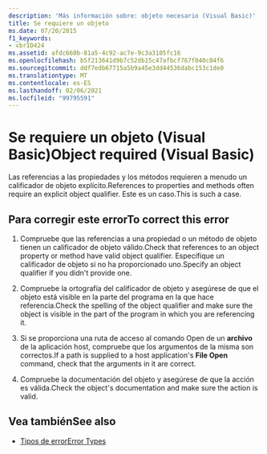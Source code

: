```yaml
---
description: 'Más información sobre: objeto necesario (Visual Basic)'
title: Se requiere un objeto
ms.date: 07/20/2015
f1_keywords:
- vbrID424
ms.assetid: afdc660b-81a5-4c92-ac7e-9c3a3105fc16
ms.openlocfilehash: b5f213641d9b7c52db15c47afbcf767f040c04f6
ms.sourcegitcommit: ddf7edb67715a5b9a45e3dd44536dabc153c1de0
ms.translationtype: MT
ms.contentlocale: es-ES
ms.lasthandoff: 02/06/2021
ms.locfileid: "99795591"
---
```

# <a name="object-required-visual-basic"></a><span data-ttu-id="f5b63-103">Se requiere un objeto (Visual Basic)</span><span class="sxs-lookup"><span data-stu-id="f5b63-103">Object required (Visual Basic)</span></span>

<span data-ttu-id="f5b63-104">Las referencias a las propiedades y los métodos requieren a menudo un calificador de objeto explícito.</span><span class="sxs-lookup"><span data-stu-id="f5b63-104">References to properties and methods often require an explicit object qualifier.</span></span> <span data-ttu-id="f5b63-105">Este es un caso.</span><span class="sxs-lookup"><span data-stu-id="f5b63-105">This is such a case.</span></span>  
  
## <a name="to-correct-this-error"></a><span data-ttu-id="f5b63-106">Para corregir este error</span><span class="sxs-lookup"><span data-stu-id="f5b63-106">To correct this error</span></span>  
  
1. <span data-ttu-id="f5b63-107">Compruebe que las referencias a una propiedad o un método de objeto tienen un calificador de objeto válido.</span><span class="sxs-lookup"><span data-stu-id="f5b63-107">Check that references to an object property or method have valid object qualifier.</span></span> <span data-ttu-id="f5b63-108">Especifique un calificador de objeto si no ha proporcionado uno.</span><span class="sxs-lookup"><span data-stu-id="f5b63-108">Specify an object qualifier if you didn't provide one.</span></span>  
  
2. <span data-ttu-id="f5b63-109">Compruebe la ortografía del calificador de objeto y asegúrese de que el objeto está visible en la parte del programa en la que hace referencia.</span><span class="sxs-lookup"><span data-stu-id="f5b63-109">Check the spelling of the object qualifier and make sure the object is visible in the part of the program in which you are referencing it.</span></span>  
  
3. <span data-ttu-id="f5b63-110">Si se proporciona una ruta de acceso al comando Open de un **archivo** de la aplicación host, compruebe que los argumentos de la misma son correctos.</span><span class="sxs-lookup"><span data-stu-id="f5b63-110">If a path is supplied to a host application's **File Open** command, check that the arguments in it are correct.</span></span>  
  
4. <span data-ttu-id="f5b63-111">Compruebe la documentación del objeto y asegúrese de que la acción es válida.</span><span class="sxs-lookup"><span data-stu-id="f5b63-111">Check the object's documentation and make sure the action is valid.</span></span>  
  
## <a name="see-also"></a><span data-ttu-id="f5b63-112">Vea también</span><span class="sxs-lookup"><span data-stu-id="f5b63-112">See also</span></span>

- [<span data-ttu-id="f5b63-113">Tipos de error</span><span class="sxs-lookup"><span data-stu-id="f5b63-113">Error Types</span></span>](../../programming-guide/language-features/error-types.md)
